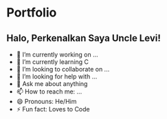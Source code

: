 # Portfolio
## Halo, Perkenalkan Saya Uncle Levi!

- 🔭 I’m currently working on ...
- 🌱 I’m currently learning C
- 👯 I’m looking to collaborate on ...
- 🤔 I’m looking for help with ...
- 💬 Ask me about anything
- 📫 How to reach me: ...
- 😄 Pronouns: He/Him
- ⚡ Fun fact: Loves to Code
